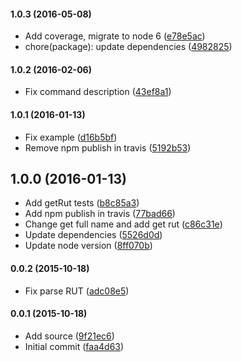 #### 1.0.3 (2016-05-08)

* Add coverage, migrate to node 6 ([e78e5ac](https://github.com/lgaticaq/hubot-info-rut/commit/e78e5ac))
* chore(package): update dependencies ([4982825](https://github.com/lgaticaq/hubot-info-rut/commit/4982825))

#### 1.0.2 (2016-02-06)

* Fix command description ([43ef8a1](https://github.com/lgaticaq/hubot-info-rut/commit/43ef8a1))

#### 1.0.1 (2016-01-13)

* Fix example ([d16b5bf](https://github.com/lgaticaq/hubot-info-rut/commit/d16b5bf))
* Remove npm publish in travis ([5192b53](https://github.com/lgaticaq/hubot-info-rut/commit/5192b53))

## 1.0.0 (2016-01-13)

* Add getRut tests ([b8c85a3](https://github.com/lgaticaq/hubot-info-rut/commit/b8c85a3))
* Add npm publish in travis ([77bad66](https://github.com/lgaticaq/hubot-info-rut/commit/77bad66))
* Change get full name and add get rut ([c86c31e](https://github.com/lgaticaq/hubot-info-rut/commit/c86c31e))
* Update dependencies ([5526d0d](https://github.com/lgaticaq/hubot-info-rut/commit/5526d0d))
* Update node version ([8ff070b](https://github.com/lgaticaq/hubot-info-rut/commit/8ff070b))

#### 0.0.2 (2015-10-18)

* Fix parse RUT ([adc08e5](https://github.com/lgaticaq/hubot-info-rut/commit/adc08e5))

#### 0.0.1 (2015-10-18)

* Add source ([9f21ec6](https://github.com/lgaticaq/hubot-info-rut/commit/9f21ec6))
* Initial commit ([faa4d63](https://github.com/lgaticaq/hubot-info-rut/commit/faa4d63))
